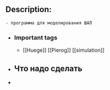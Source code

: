 ## Description:
	- программа для моделирования ШАЛ
- ### Important tags
	- [[Huege]] [[Pierog]] [[simulation]]
- Что надо сделать
	-
-